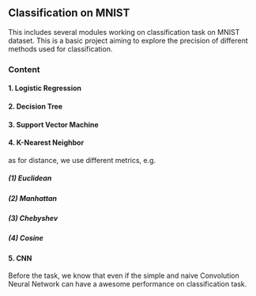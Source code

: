 ## Classification on MNIST

This includes several modules working on classification task on MNIST dataset. This is a basic project aiming to explore the precision of different methods used for classification.

### Content

#### 1. Logistic Regression



#### 2. Decision Tree



#### 3. Support Vector Machine



#### 4. K-Nearest Neighbor

as for distance, we use different metrics, e.g. 

##### (1) Euclidean

##### (2) Manhattan

##### (3) Chebyshev

##### (4) Cosine



#### 5. CNN

Before the task, we know that even if the simple and naive Convolution Neural Network can have a awesome performance on classification task.

